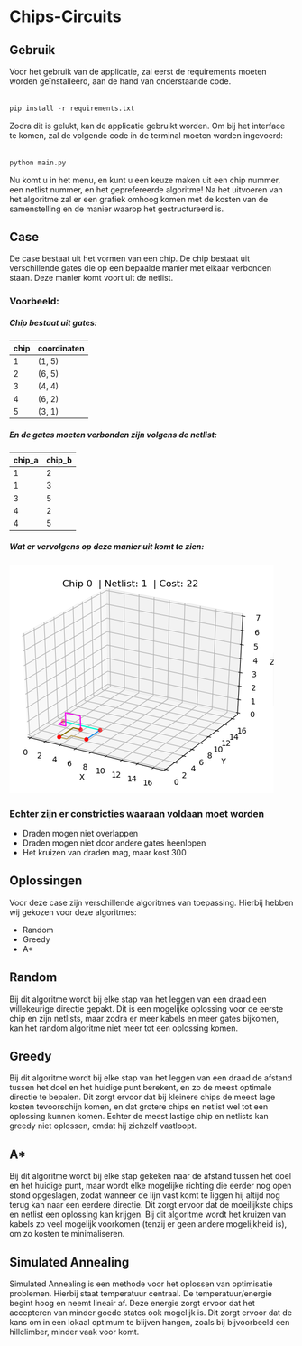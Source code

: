 # Chips-Circuits

## Gebruik
Voor het gebruik van de applicatie, zal eerst de requirements moeten worden geïnstalleerd, aan de hand van onderstaande code.
```python

pip install -r requirements.txt

```

Zodra dit is gelukt, kan de applicatie gebruikt worden. Om bij het interface te komen, zal de volgende code in de terminal moeten worden ingevoerd:
```python

python main.py

```

Nu komt u in het menu, en kunt u een keuze maken uit een chip nummer, een netlist nummer, en het geprefereerde algoritme! Na het uitvoeren van het algoritme zal er een grafiek omhoog komen
met de kosten van de samenstelling en de manier waarop het gestructureerd is.

## Case
De case bestaat uit het vormen van een chip. De chip bestaat uit verschillende gates die op een bepaalde manier met elkaar verbonden staan. Deze manier komt voort uit de netlist.

### Voorbeeld:
##### Chip bestaat uit gates:

| chip | coordinaten |
|---|---|
| 1 | (1, 5) |
| 2 | (6, 5) |
| 3 | (4, 4) |
| 4 | (6, 2) |
| 5 | (3, 1) |

##### En de gates moeten verbonden zijn volgens de netlist:
| chip_a | chip_b |
|---|---|
| 1 | 2 |
| 1 | 3 |
| 3 | 5 |
| 4 | 2 |
| 4 | 5 |

##### Wat er vervolgens op deze manier uit komt te zien:
![Voorbeeld chip 0 netlist 1:](doc/readme.png)

### Echter zijn er constricties waaraan voldaan moet worden
* Draden mogen niet overlappen
* Draden mogen niet door andere gates heenlopen
* Het kruizen van draden mag, maar kost 300

## Oplossingen
Voor deze case zijn verschillende algoritmes van toepassing. Hierbij hebben wij gekozen voor deze algoritmes:
* Random
* Greedy
* A*

## Random
Bij dit algoritme wordt bij elke stap van het leggen van een draad een willekeurige directie gepakt. Dit is een mogelijke oplossing voor de eerste chip en zijn netlists, maar zodra
er meer kabels en meer gates bijkomen, kan het random algoritme niet meer tot een oplossing komen. 

## Greedy
Bij dit algoritme wordt bij elke stap van het leggen van een draad de afstand tussen het doel en het huidige punt berekent, en zo de meest optimale directie te bepalen.
Dit zorgt ervoor dat bij kleinere chips de meest lage kosten tevoorschijn komen, en dat grotere chips en netlist wel tot een oplossing kunnen komen. Echter de meest
lastige chip en netlists kan greedy niet oplossen, omdat hij zichzelf vastloopt.

## A*
Bij dit algoritme wordt bij elke stap gekeken naar de afstand tussen het doel en het huidige punt, maar wordt elke mogelijke richting die eerder nog open stond opgeslagen, zodat 
wanneer de lijn vast komt te liggen hij altijd nog terug kan naar een eerdere directie. Dit zorgt ervoor dat de moeilijkste chips en netlist een oplossing kan krijgen. Bij dit algoritme
wordt het kruizen van kabels zo veel mogelijk voorkomen (tenzij er geen andere mogelijkheid is), om zo kosten te minimaliseren. 

## Simulated Annealing
Simulated Annealing is een methode voor het oplossen van optimisatie problemen. Hierbij staat temperatuur centraal. De temperatuur/energie begint hoog en neemt lineair af. Deze energie zorgt ervoor dat het accepteren van minder goede states ook mogelijk is. Dit zorgt ervoor dat de kans om in een lokaal optimum te blijven hangen, zoals bij bijvoorbeeld een hillclimber, minder vaak voor komt. 

